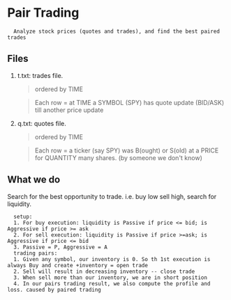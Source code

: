 # Pair Trading
      Analyze stock prices (quotes and trades), and find the best paired trades
      
## Files
1. t.txt: trades file.
    > ordered by TIME
    
    > Each row = at TIME a SYMBOL (SPY) has quote update (BID/ASK) till another price update
2. q.txt: quotes file.
    > ordered by TIME
    
    > Each row = a ticker (say SPY) was B(ought) or S(old) at a PRICE for QUANTITY many shares. (by someone we don't know)
    
## What we do
Search for the best opportunity to trade. i.e. buy low sell high, search for liquidity.

      setup:
      1. For buy execution: liquidity is Passive if price <= bid; is Aggressive if price >= ask
      2. For sell execution: liquidity is Passive if price >=ask; is Aggressive if price <= bid
      3. Passive = P, Aggressive = A
      trading pairs:
      1. Given any symbol, our inventory is 0. So th 1st execution is always Buy and create +inventory = open trade
      2. Sell will result in decreasing inventory -- close trade
      3. When sell more than our inventory, we are in short position
      4. In our pairs trading result, we also compute the profile and loss. caused by paired trading 
